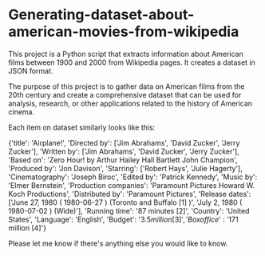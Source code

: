 # Generating-dataset-about-american-movies-from-wikipedia
This project is a Python script that extracts information about American films between 1900 and 2000 from Wikipedia pages. It creates a dataset in JSON format.

The purpose of this project is to gather data on American films from the 20th century and create a comprehensive dataset that can be used for analysis, research, or other applications related to the history of American cinema.

Each item on dataset similarly looks like this:

{'title': 'Airplane!',
 'Directed by': ['Jim Abrahams', 'David Zucker', 'Jerry Zucker'],
 'Written by': ['Jim Abrahams', 'David Zucker', 'Jerry Zucker'],
 'Based on': 'Zero Hour! by Arthur Hailey Hall Bartlett John Champion',
 'Produced by': 'Jon Davison',
 'Starring': ['Robert Hays', 'Julie Hagerty'],
 'Cinematography': 'Joseph Biroc',
 'Edited by': 'Patrick Kennedy',
 'Music by': 'Elmer Bernstein',
 'Production companies': 'Paramount Pictures Howard W. Koch Productions',
 'Distributed by': 'Paramount Pictures',
 'Release dates': ['June 27, 1980 ( 1980-06-27 ) (Toronto and Buffalo [1] )',
  'July 2, 1980 ( 1980-07-02 ) (Wide)'],
 'Running time': '87 minutes [2]',
 'Country': 'United States',
 'Language': 'English',
 'Budget': '$3.5 million [3]',
 'Box office': '$171 million [4]'}

Please let me know if there's anything else you would like to know.

